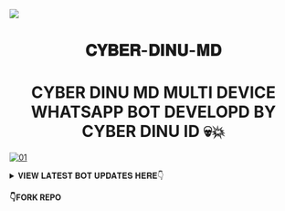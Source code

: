 
<a><img src='https://i.imgur.com/LyHic3i.gif'/></a>
<h1 align="center"> 𝐂𝐘𝐁𝐄𝐑-𝐃𝐈𝐍𝐔-𝐌𝐃 </h1>

 
<h1 align="center"> CYBER DINU MD MULTI DEVICE WHATSAPP BOT DEVELOPD BY CYBER DINU ID 💀💥
</h1>



  <a href="https://ibb.co/N6NMDtn"><img src="https://i.ibb.co/dJPR3mss/4fee3389898c57cf.jpg" alt="01" border="0" /></a>                     
<a><img src=''/></a>
 

<details>
<summary>𝐕𝐈𝐄𝐖 𝐋𝐀𝐓𝐄𝐒𝐓 𝐁𝐎𝐓 𝐔𝐏𝐃𝐀𝐓𝐄𝐒 𝐇𝐄𝐑𝐄👇</summary>
  
- 𝑨𝒍𝒍 𝑫𝒐𝒘𝒏𝒍𝒐𝒂𝒅𝒆𝒓𝒔 𝑭𝒊𝒙𝒆𝒅 𝒂𝒏𝒅 𝒂𝒓𝒆 𝑾𝒐𝒓𝒌𝒊𝒏𝒈🔥.
- 𝑶𝒗𝒆𝒓𝒂𝒍 𝑷𝒆𝒓𝒇𝒐𝒓𝒎𝒂𝒏𝒄𝒆 𝑰𝒎𝒑𝒓𝒐𝒗𝒆𝒎𝒆𝒏𝒕𝒔🤫.

</details>


**👇FORK REPO**

  


